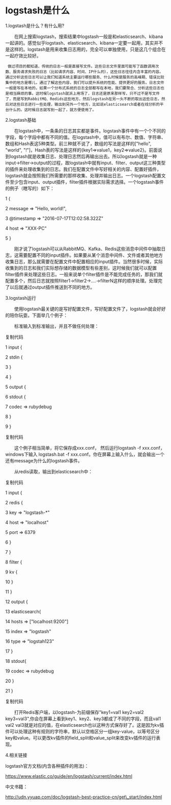 # logstash是什么

1.logstash是什么？有什么用?

　　在网上搜索logstash，搜索结果中logstash一般是和elasticsearch、kibana一起讲的。感觉似乎logstash、elasticsearch、kibana一定要一起用，其实并不是这样的。logstash是用来收集日志用的，完全可以单独使用，只是这几个组合在一起疗效比较好。



     做过项目的都知道，传统的日志一般是直接写文件。这些日志文件里面可能写了函数调用次数、服务请求失败的日志（比如请求内容、时间、IP什么的），这些日志往往内含丰富的内容。通过分析这些日志可以让我们知道系统主要运行哪些服务、什么时候是服务的高峰期、错误比较集中的地方是哪儿，通过了解这些内容，我们可以提升系统的性能、提供更好的服务。日志文件一般是写在本地的，如果一个分布式系统的日志全部都写在本地，我们要聚合、分析这些日志也是相当麻烦的事。这时候logstash就派上用场了，日志还是原来那样写，只不过不是写文件了，而是写到RabbitMQ、Redids这些地方，然后logstash在另一头不断的取出这些日志，然后对这些日志进行一些处理，输出到另外一个地方，比如说elasticsearch或者在线分析的平台什么的。这时候日志就写到一起了，就方便使用了。



2.logstash基础

 　　在logstash中，一条条的日志其实都是事件。logstash事件中有一个个不同的字段，每个字段中都有不同的值。在logstash中，值可以有布尔、数值、字符串、数组和Hash表这5种类型。前三种就不说了，数组的写法是这样的\["hello", "world", "!"\]，Hash表的写法是这样的{key1=&gt;value1，key2=&gt;value2}。前面说到logstash就是收集日志、处理日志然后再输出出去。所以logstash就是一种input-&gt;filter-&gt;output的过程，故logstash中就有input、filter、output这三种类型的插件来处理收集到的日志。我们在配置文件中写好相关的内容、配置好插件，logstash就会按照我们所需要的那样收集、处理并输出日志。一个logstash配置文件至少包含input、output插件，filter插件根据实际需求选择。一个logstash事件的例子（瞎写的）如下：



1 {

2     message =&gt; "Hello, world!",

3     @timestamp =&gt; "2016-07-17T12:02:58.322Z"

4     host =&gt; "XXX-PC"

5 }

 



　　刚才说了logstash可以从RabbitMQ、Kafka、Redis这些消息中间件中抽取日志，这需要配置不同的input插件。如果要从某个消息中间件、文件或者其他地方收集日志，那么就需要在配置文件中配置相应的input插件。当然很多时候，实际收集到的日志和我们实际想存储的数据模型有些差别，这时候我们就可以配置filter插件来处理这些日志。一般来说单个filter插件是不能完成任务的，那我们就配置多个，然后日志就按照filter1-&gt;filter2-&gt;....-&gt;filterN这样的顺序处理。处理完了以后就通过output插件推送到不同的地方。



3.logstash运行

　　使用logstash最关键的是写好配置文件，写好配置文件了，logstash就会好好的陪你玩耍。下面举几个例子：



　　标准输入到标准输出，并且不做任何处理：



复制代码

1 input {

2     stdin {

3     }        

4 }

5 output {

6     stdout {

7         codec =&gt; rubydebug

8     }

9 }

复制代码

　　这个例子相当简单，将它保存成xxx.conf， 然后运行logstash -f xxx.conf，windows下输入 logstash.bat -f xxx.conf。你在屏幕上输入什么，就会输出一个还有message为什么的logstash事件。



　　从redis读取，输出到elasticsearch中：



复制代码

 1 input {

 2     redis {

 3         key =&gt; "logstash-\*"

 4         host =&gt; "localhost"

 5         port =&gt; 6379

 6     }

 7 }

 8 filter {

 9      kv {

10      }

11 }

12 output {

13     elasticsearch{

14         hosts =&gt; \["localhost:9200"\]

15         index =&gt; "logstash"

16         type =&gt; "logstah123"

17     }

18     stdout{

19         codec =&gt; rubydebug

20     }

21 }

复制代码

　　打开Redis客户端，以logstash-为前缀保存"key1=val1 key2=val2 key3=val3",你会在屏幕上看到key1、key2、key3都成了不同的字段，而且val1 val2 val3就是对应的值，在elasticsearch也以这种方式保存好了。这是因为kv插件可以处理这种有规则的字符串，默认以空格区分一组key-value，以等号区分key和value。可以更改kv插件的field\_split和value\_split来改变kv插件的运行表现。



4.相关链接

logstash官方文档\(内含各种插件的用法\)：



https://www.elastic.co/guide/en/logstash/current/index.html



中文书籍：



http://udn.yyuap.com/doc/logstash-best-practice-cn/get\_start/index.html





